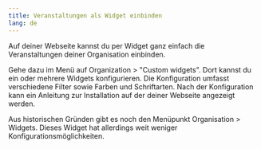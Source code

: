 ```yaml
---
title: Veranstaltungen als Widget einbinden
lang: de
---
```

Auf deiner Webseite kannst du per Widget ganz einfach die Veranstaltungen deiner Organisation einbinden.

Gehe dazu im Menü auf Organization > "Custom widgets". Dort kannst du ein oder mehrere Widgets konfigurieren. Die Konfiguration umfasst verschiedene Filter sowie Farben und Schriftarten. Nach der Konfiguration kann ein Anleitung zur Installation auf der deiner Webseite angezeigt werden.

Aus historischen Gründen gibt es noch den Menüpunkt Organisation > Widgets. Dieses Widget hat allerdings weit weniger Konfigurationsmöglichkeiten.
